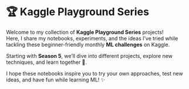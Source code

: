 # 🏆 Kaggle Playground Series

Welcome to my collection of **Kaggle Playground Series** projects!  
Here, I share my notebooks, experiments, and the ideas I’ve tried while tackling these beginner-friendly monthly **ML challenges** on Kaggle.  

Starting with **Season 5**, we’ll dive into different projects, explore new techniques, and learn together 🚀.   

I hope these notebooks inspire you to try your own approaches, test new ideas, and have fun while learning ML! ✨
